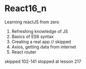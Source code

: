 # React16_n
Learning reactJS from zero
1. Refreshing knowledge of JS
2. Basics of ES6 syntax
3. Creating a real app // skipped
4. Axios, getting data from internet
4. React router

skipped 102-141
stopped at lesson 217
